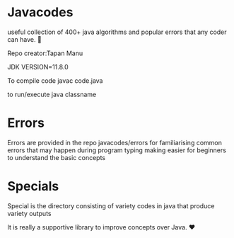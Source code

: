 # Javacodes
useful collection of 400+ java algorithms 
and popular errors that any coder can have.  :heartbeat:

Repo creator:Tapan Manu

JDK VERSION=11.8.0

To compile code 
javac code.java

to run/execute
java classname

# Errors
Errors are provided in the repo javacodes/errors for familiarising common errors that may happen during program typing
making easier for beginners to understand the basic concepts

# Specials
Special is the directory consisting of variety codes in java that produce variety outputs

It is really a supportive library to improve concepts over Java. :heart:

